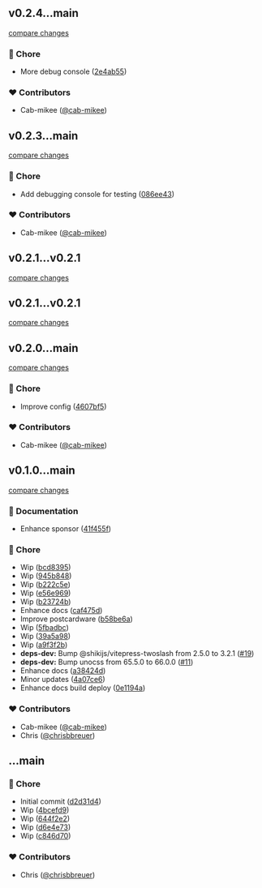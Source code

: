 
## v0.2.4...main

[compare changes](https://github.com/stacksjs/bun-git-hooks/compare/v0.2.4...main)

### 🏡 Chore

- More debug console ([2e4ab55](https://github.com/stacksjs/bun-git-hooks/commit/2e4ab55))

### ❤️ Contributors

- Cab-mikee ([@cab-mikee](https://github.com/cab-mikee))

## v0.2.3...main

[compare changes](https://github.com/stacksjs/bun-git-hooks/compare/v0.2.3...main)

### 🏡 Chore

- Add debugging console for testing ([086ee43](https://github.com/stacksjs/bun-git-hooks/commit/086ee43))

### ❤️ Contributors

- Cab-mikee ([@cab-mikee](https://github.com/cab-mikee))

## v0.2.1...v0.2.1

[compare changes](https://github.com/stacksjs/bun-git-hooks/compare/v0.2.1...v0.2.1)

## v0.2.1...v0.2.1

[compare changes](https://github.com/stacksjs/bun-git-hooks/compare/v0.2.1...v0.2.1)

## v0.2.0...main

[compare changes](https://github.com/stacksjs/bun-git-hooks/compare/v0.2.0...main)

### 🏡 Chore

- Improve config ([4607bf5](https://github.com/stacksjs/bun-git-hooks/commit/4607bf5))

### ❤️ Contributors

- Cab-mikee ([@cab-mikee](https://github.com/cab-mikee))

## v0.1.0...main

[compare changes](https://github.com/stacksjs/bun-git-hooks/compare/v0.1.0...main)

### 📖 Documentation

- Enhance sponsor ([41f455f](https://github.com/stacksjs/bun-git-hooks/commit/41f455f))

### 🏡 Chore

- Wip ([bcd8395](https://github.com/stacksjs/bun-git-hooks/commit/bcd8395))
- Wip ([945b848](https://github.com/stacksjs/bun-git-hooks/commit/945b848))
- Wip ([b222c5e](https://github.com/stacksjs/bun-git-hooks/commit/b222c5e))
- Wip ([e56e969](https://github.com/stacksjs/bun-git-hooks/commit/e56e969))
- Wip ([b23724b](https://github.com/stacksjs/bun-git-hooks/commit/b23724b))
- Enhance docs ([caf475d](https://github.com/stacksjs/bun-git-hooks/commit/caf475d))
- Improve postcardware ([b58be6a](https://github.com/stacksjs/bun-git-hooks/commit/b58be6a))
- Wip ([5fbadbc](https://github.com/stacksjs/bun-git-hooks/commit/5fbadbc))
- Wip ([39a5a98](https://github.com/stacksjs/bun-git-hooks/commit/39a5a98))
- Wip ([a9f3f2b](https://github.com/stacksjs/bun-git-hooks/commit/a9f3f2b))
- **deps-dev:** Bump @shikijs/vitepress-twoslash from 2.5.0 to 3.2.1 ([#19](https://github.com/stacksjs/bun-git-hooks/pull/19))
- **deps-dev:** Bump unocss from 65.5.0 to 66.0.0 ([#11](https://github.com/stacksjs/bun-git-hooks/pull/11))
- Enhance docs ([a38424d](https://github.com/stacksjs/bun-git-hooks/commit/a38424d))
- Minor updates ([4a07ce6](https://github.com/stacksjs/bun-git-hooks/commit/4a07ce6))
- Enhance docs build deploy ([0e1194a](https://github.com/stacksjs/bun-git-hooks/commit/0e1194a))

### ❤️ Contributors

- Cab-mikee ([@cab-mikee](http://github.com/cab-mikee))
- Chris ([@chrisbbreuer](http://github.com/chrisbbreuer))

## ...main

### 🏡 Chore

- Initial commit ([d2d31d4](https://github.com/stacksjs/bun-git-hooks/commit/d2d31d4))
- Wip ([4bcefd9](https://github.com/stacksjs/bun-git-hooks/commit/4bcefd9))
- Wip ([644f2e2](https://github.com/stacksjs/bun-git-hooks/commit/644f2e2))
- Wip ([d6e4e73](https://github.com/stacksjs/bun-git-hooks/commit/d6e4e73))
- Wip ([c846d70](https://github.com/stacksjs/bun-git-hooks/commit/c846d70))

### ❤️ Contributors

- Chris ([@chrisbbreuer](http://github.com/chrisbbreuer))
